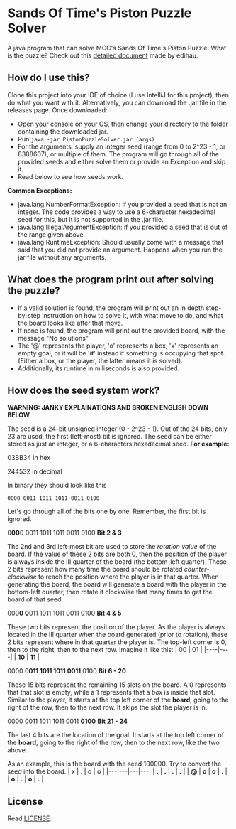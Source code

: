 # Sands Of Time's Piston Puzzle Solver
A java program that can solve MCC's Sands Of Time's Piston Puzzle.
What is the puzzle? Check out this [detailed document](https://docs.google.com/document/d/1ZbfKo57hn-H5eb_VkiYvJ5Ib-VdNfRtCjPyNy1HkyK8) made by edihau.

## How do I use this?
Clone this project into your IDE of choice (I use IntelliJ for this project), then do what you want with it.
Alternatively, you can download the .jar file in the releases page. Once downloaded:

 - Open your console on your OS, then change your directory to the folder containing the downloaded jar.
 - Run `java -jar PistonPuzzleSolver.jar (args)`
 - For the arguments, supply an integer seed (range from 0 to 2^23 - 1, or 8388607), or multiple of them. The program will go through all of the provided seeds and either solve them or provide an Exception and skip it.
 - Read below to see how seeds work.

**Common Exceptions:** 

 - java.lang.NumberFormatException: if you provided a seed that is not an integer. The code provides a way to use a 6-character hexadecimal seed for this, but it is not supported in the .jar file.
 - java.lang.IllegalArgumentException: if you provided a seed that is out of the range given above.
 - java.lang.RuntimeException: Should usually come with a message that said that you did not provide an argument. Happens when you run the jar file without any arguments.
## What does the program print out after solving the puzzle?
- If a valid solution is found, the program will print out an in depth step-by-step instruction on how to solve it, with what move to do, and what the board looks like after that move.
- If none is found, the program will print out the provided board, with the message "No solutions"
- The '@' represents the player, 'o' represents a box, 'x' represents an empty goal, or it will be '#' instead if something is occupying that spot. (Either a box, or the player, the latter means it is solved).
- Additionally, its runtime in miliseconds is also provided.
## How does the seed system work?
**WARNING: JANKY EXPLAINATIONS AND BROKEN ENGLISH DOWN BELOW**

The seed is a 24-bit unsigned integer (0 - 2^23 - 1). Out of the 24 bits, only 23 are used, the first (left-most) bit is ignored. The seed can be either stored as just an integer, or a 6-characters hexadecimal seed.
**For example:**

03BB34 in hex

244532 in decimal

In binary they should look like this

    0000 0011 1011 1011 0011 0100

Let's go through all of the bits one by one. Remember, the first bit is ignored.

0**00**0 0011 1011 1011 0011 0100 **Bit 2 & 3**

The 2nd and 3rd left-most bit are used to store the *rotation value* of the board. If the value of these 2 bits are both 0, then the position of the player is always inside the III quarter of the board (the bottom-left quarter). These 2 bits represent how many time the board should be rotated *counter-clockwise* to reach the position where the player is in that quarter.
When generating the board, the board will generate a board with the player in the bottom-left quarter, then rotate it clockwise that many times to get the board of that seed.

000**0 0**011 1011 1011 0011 0100 **Bit 4 & 5**

These two bits represent the position of the player. As the player is always  located in the III quarter when the board generated (prior to rotation), these 2 bits represent where in that quarter the player is. The top-left corner is 0, then to the right, then to the next row. Imagine it like this:
| 00 | 01 |
|----|----|
| **10** | **11** |

0000 0**011 1011 1011 0011** 0100 **Bit 6 - 20**

These 15 bits represent the remaining 15 slots on the board. A 0 represents that that slot is empty, while a 1 represents that a *box* is inside that slot.
Similar to the player, it starts at the top left corner of the **board**, going to the right of the row, then to the next row. It skips the slot the player is in.


0000 0011 1011 1011 0011 **0100** **Bit 21 - 24**

The last 4 bits are the location of the goal. It starts at the top left corner of the **board**, going to the right of the row, then to the next row, like the two above.

As an example, this is the board with the seed 100000. Try to convert the seed into the board.
| x | . | o | o |
|---|---|---|---|
| **.** | **.** | **.** | **.** |
| **@** | **o** | **o** | **.** |
| **o** | **.** | **o** | **.** |
## License
Read [LICENSE](https://github.com/LongCTygo/sot-piston-puzzle/blob/master/LICENSE).
